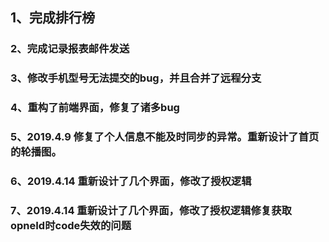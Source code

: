 ## 1、完成排行榜

### 2、完成记录报表邮件发送

### 3、修改手机型号无法提交的bug，并且合并了远程分支

### 4、重构了前端界面，修复了诸多bug

### 5、2019.4.9 修复了个人信息不能及时同步的异常。重新设计了首页的轮播图。

### 6、2019.4.14 重新设计了几个界面，修改了授权逻辑

###  7、2019.4.14 重新设计了几个界面，修改了授权逻辑修复获取opneId时code失效的问题

